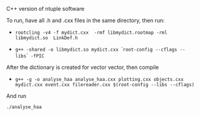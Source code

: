 C++ version of ntuple software

To run, have all .h and .cxx files in the same directory, then run:



 - `rootcling -v4 -f mydict.cxx  -rmf libmydict.rootmap -rml libmydict.so  LinkDef.h`



 - `g++ -shared -o libmydict.so mydict.cxx `\``root-config --cflags --libs`\`` -fPIC`



After the dictionary is created for vector vector, then compile



 - `g++ -g -o analyse_haa analyse_haa.cxx plotting.cxx objects.cxx mydict.cxx event.cxx filereader.cxx $(root-config --libs --cflags)`



And run



`./analyse_haa`
